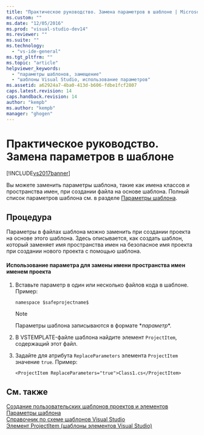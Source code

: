 ```yaml
---
title: "Практическое руководство. Замена параметров в шаблоне | Microsoft Docs"
ms.custom: ""
ms.date: "12/05/2016"
ms.prod: "visual-studio-dev14"
ms.reviewer: ""
ms.suite: ""
ms.technology: 
  - "vs-ide-general"
ms.tgt_pltfrm: ""
ms.topic: "article"
helpviewer_keywords: 
  - "параметры шаблонов, замещение"
  - "шаблоны Visual Studio, использование параметров"
ms.assetid: a62924a7-4ba0-413d-b606-fdbe1fcf2807
caps.latest.revision: 14
caps.handback.revision: 14
author: "kempb"
ms.author: "kempb"
manager: "ghogen"
---
```

# Практическое руководство. Замена параметров в шаблоне
[!INCLUDE[vs2017banner](../code-quality/includes/vs2017banner.md)]

Вы можете заменить параметры шаблона, такие как имена классов и пространства имен, при создании файла на основе шаблона.  Полный список параметров шаблона см. в разделе [Параметры шаблона](../ide/template-parameters.md).  
  
## Процедура  
 Параметры в файлах шаблона можно заменить при создании проекта на основе этого шаблона.  Здесь описывается, как создать шаблон, который заменяет имя пространства имен на безопасное имя проекта при создании нового проекта с помощью шаблона.  
  
#### Использование параметра для замены имени пространства имен именем проекта  
  
1.  Вставьте параметр в один или несколько файлов кода в шаблоне.  Пример:  
  
    ```  
    namespace $safeprojectname$  
    ```  
  
    > [!NOTE]
    >  Параметры шаблона записываются в формате $*параметр*$.  
  
2.  В VSTEMPLATE\-файле шаблона найдите элемент `ProjectItem`, содержащий этот файл.  
  
3.  Задайте для атрибута `ReplaceParameters` элемента `ProjectItem` значение `true`.  Пример:  
  
    ```  
    <ProjectItem ReplaceParameters="true">Class1.cs</ProjectItem>  
    ```  
  
## См. также  
 [Создание пользовательских шаблонов проектов и элементов](../ide/creating-project-and-item-templates.md)   
 [Параметры шаблона](../ide/template-parameters.md)   
 [Справочник по схеме шаблонов Visual Studio](../extensibility/visual-studio-template-schema-reference.md)   
 [Элемент ProjectItem \(шаблоны элементов Visual Studio\)](../extensibility/projectitem-element-visual-studio-item-templates.md)